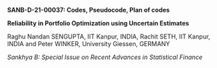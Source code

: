 **SANB-D-21-00037: Codes, Pseudocode, Plan of codes**

**Reliability in Portfolio Optimization using Uncertain Estimates**

Raghu Nandan SENGUPTA, IIT Kanpur, INDIA, Rachit SETH, IIT Kanpur, INDIA and Peter WINKER, University Giessen, GERMANY

_Sankhya B: Special Issue on Recent Advances in Statistical Finance_
